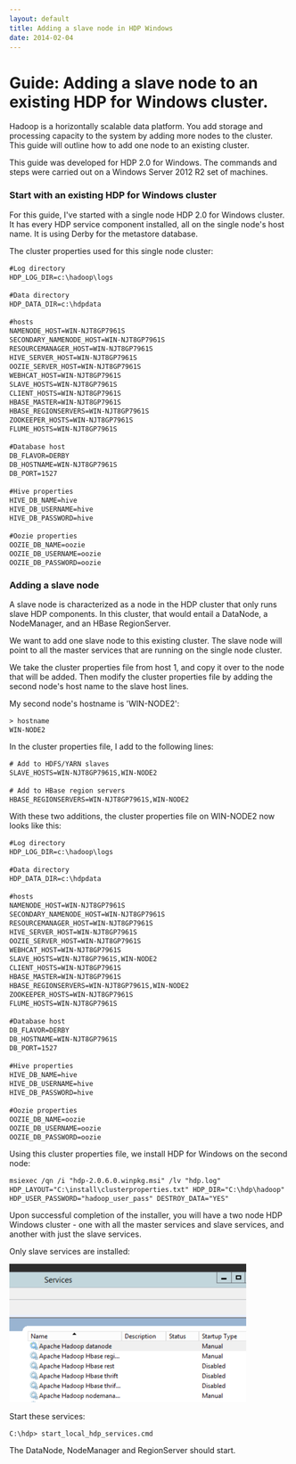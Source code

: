 ```yaml
---
layout: default
title: Adding a slave node in HDP Windows
date: 2014-02-04
---
```


# Guide: Adding a slave node to an existing HDP for Windows cluster.

Hadoop is a horizontally scalable data platform. You add storage and 
processing capacity to the system by adding more nodes to the cluster. This 
guide will outline how to add one node to an existing cluster.

This guide was developed for HDP 2.0 for Windows. The commands and steps were 
carried out on a Windows Server 2012 R2 set of machines.

### Start with an existing HDP for Windows cluster

For this guide, I've started with a single node HDP 2.0 for Windows cluster. 
It has every HDP service component installed, all on the single node's host
name. It is using Derby for the metastore database.

The cluster properties used for this single node cluster:

    #Log directory
    HDP_LOG_DIR=c:\hadoop\logs

    #Data directory
    HDP_DATA_DIR=c:\hdpdata

    #hosts
    NAMENODE_HOST=WIN-NJT8GP7961S
    SECONDARY_NAMENODE_HOST=WIN-NJT8GP7961S
    RESOURCEMANAGER_HOST=WIN-NJT8GP7961S
    HIVE_SERVER_HOST=WIN-NJT8GP7961S
    OOZIE_SERVER_HOST=WIN-NJT8GP7961S
    WEBHCAT_HOST=WIN-NJT8GP7961S
    SLAVE_HOSTS=WIN-NJT8GP7961S
    CLIENT_HOSTS=WIN-NJT8GP7961S
    HBASE_MASTER=WIN-NJT8GP7961S
    HBASE_REGIONSERVERS=WIN-NJT8GP7961S
    ZOOKEEPER_HOSTS=WIN-NJT8GP7961S
    FLUME_HOSTS=WIN-NJT8GP7961S

    #Database host
    DB_FLAVOR=DERBY
    DB_HOSTNAME=WIN-NJT8GP7961S
    DB_PORT=1527

    #Hive properties
    HIVE_DB_NAME=hive
    HIVE_DB_USERNAME=hive
    HIVE_DB_PASSWORD=hive

    #Oozie properties
    OOZIE_DB_NAME=oozie
    OOZIE_DB_USERNAME=oozie
    OOZIE_DB_PASSWORD=oozie
  
### Adding a slave node

A slave node is characterized as a node in the HDP cluster that only runs slave 
HDP components. In this cluster, that would entail a DataNode, a NodeManager, 
and an HBase RegionServer.

We want to add one slave node to this existing cluster. The slave node will point to all the master services that are running on the single node cluster.

We take the cluster properties file from host 1, and copy it over to the node that will be added. Then modify the cluster properties file by adding the second node's host name to the slave host lines.

My second node's hostname is 'WIN-NODE2':

    > hostname
    WIN-NODE2

In the cluster properties file, I add to the following lines:

    # Add to HDFS/YARN slaves
    SLAVE_HOSTS=WIN-NJT8GP7961S,WIN-NODE2

    # Add to HBase region servers
    HBASE_REGIONSERVERS=WIN-NJT8GP7961S,WIN-NODE2

With these two additions, the cluster properties file on WIN-NODE2 now looks 
like this:

    #Log directory
    HDP_LOG_DIR=c:\hadoop\logs

    #Data directory
    HDP_DATA_DIR=c:\hdpdata

    #hosts
    NAMENODE_HOST=WIN-NJT8GP7961S
    SECONDARY_NAMENODE_HOST=WIN-NJT8GP7961S
    RESOURCEMANAGER_HOST=WIN-NJT8GP7961S
    HIVE_SERVER_HOST=WIN-NJT8GP7961S
    OOZIE_SERVER_HOST=WIN-NJT8GP7961S
    WEBHCAT_HOST=WIN-NJT8GP7961S
    SLAVE_HOSTS=WIN-NJT8GP7961S,WIN-NODE2
    CLIENT_HOSTS=WIN-NJT8GP7961S
    HBASE_MASTER=WIN-NJT8GP7961S
    HBASE_REGIONSERVERS=WIN-NJT8GP7961S,WIN-NODE2
    ZOOKEEPER_HOSTS=WIN-NJT8GP7961S
    FLUME_HOSTS=WIN-NJT8GP7961S

    #Database host
    DB_FLAVOR=DERBY
    DB_HOSTNAME=WIN-NJT8GP7961S
    DB_PORT=1527

    #Hive properties
    HIVE_DB_NAME=hive
    HIVE_DB_USERNAME=hive
    HIVE_DB_PASSWORD=hive

    #Oozie properties
    OOZIE_DB_NAME=oozie
    OOZIE_DB_USERNAME=oozie
    OOZIE_DB_PASSWORD=oozie

Using this cluster properties file, we install HDP for Windows on the second node:

    msiexec /qn /i "hdp-2.0.6.0.winpkg.msi" /lv "hdp.log" HDP_LAYOUT="C:\install\clusterproperties.txt" HDP_DIR="C:\hdp\hadoop" HDP_USER_PASSWORD="hadoop_user_pass" DESTROY_DATA="YES"

Upon successful completion of the installer, you will have a two node HDP Windows cluster - one with all the master services and slave services, and another with just the slave services.

Only slave services are installed:

![Only services installed](assets/hdpwin-add-node-services-pane.png)

Start these services:

    C:\hdp> start_local_hdp_services.cmd

The DataNode, NodeManager and RegionServer should start.
<!--
You can verify by going to the NameNode UI and looking at the DataNodes:

 ![Two Datanodes](assets/hdpwin-add-slave-namenode-ui.png)

![Two NodeManagers](assets/hdpwin-add-slave-resourcemanager-ui.png)
-->
